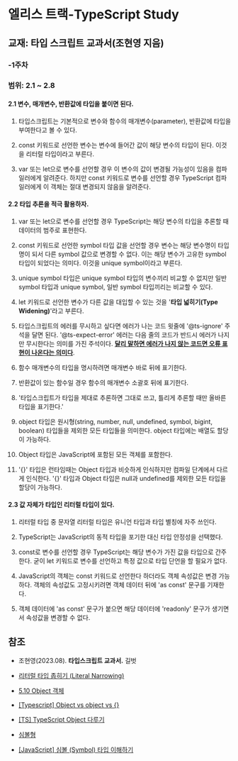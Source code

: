 # 엘리스 트랙-TypeScript Study

## 교재: 타입 스크립트 교과서(조현영 지음)
### -1주차

### 범위: 2.1 ~ 2.8

#### 2.1 변수, 매개변수, 반환값에 타입을 붙이면 된다.

1. 타입스크립트는 기본적으로 변수와 함수의 매개변수(parameter), 반환값에 타입을 부여한다고 볼 수 있다. 

2. const 키워드로 선언한 변수는 변수에 들어간 값이 해당 변수의 타입이 된다. 이것을 리터럴 타입이라고 부른다.

3. var 또는 let으로 변수를 선언할 경우 이 변수의 값이 변경될 가능성이 있음을 컴파일러에게 알려준다. 하지만 const 키워드로 변수를 선언할 경우  TypeScript 컴파일러에게 이 객체는 절대 변경되지 않음을 알려준다.

#### 2.2 타입 추론을 적극 활용하자.

1. var 또는 let으로 변수를 선언할 경우 TypeScript는 해당 변수의 타입을 추론할 때 데이터의 범주로 표현한다.

2. const 키워드로 선언한 symbol 타입 값을 선언할 경우 변수는 해당 변수명이 타입명이 되서 다른 symbol 값으로 변경할 수 없다. 이는 해당 변수가 고유한 symbol 타입이 되었다는 의미다. 이것을 unique symbol이라고 부른다.

3. unique symbol 타입은 unique symbol 타입의 변수끼리 비교할 수 없지만 일반 symbol 타입과 unique symbol, 일반 symbol 타입끼리는 비교할 수 있다.

4. let 키워드로 선언한 변수가 다른 값을 대입할 수 있는 것을 '**타입 넓히기(Type Widening)**'라고 부른다.

5. 타입스크립트의 에러를 무시하고 싶다면 에러가 나는 코드 윗줄에 '@ts-ignore' 주석을 달면 된다. '@ts-expect-error' 에러는 다음 줄의 코드가 반드시 에러가 나지만 무시한다는 의미를 가진 주석이다. <U>**달리 말하면 에러가 나지 않는 코드면 오류 표현이 나온다는 의미다**</U>.

6. 함수 매개변수의 타입을 명시하려면 매개변수 바로 뒤에 표기한다.

7. 반환값이 있는 함수일 경우 함수의 매개변수 소괄호 뒤에 표기한다.

8. '타입스크립트가 타입을 제대로 추론하면 그대로 쓰고, 틀리게 추론할 때만 올바른 타입을 표기한다.'

9. object 타입은 원시형(string, number, null, undefined, symbol, bigint, boolean) 타입들을 제외한 모든 타입들을 의미한다. object 타입에는 배열도 할당이 가능하다.

10. Object 타입은 JavaScript에 포함된 모든 객체를 포함한다.

11. '{}' 타입은 런타임때는 Object 타입과 비슷하게 인식하지만 컴파일 단계에서 다르게 인식한다. '{}' 타입과 Object 타입은 null과 undefined를 제외한 모든 타입을 할당이 가능하다.

#### 2.3 값 자체가 타입인 리터럴 타입이 있다.

1. 리터럴 타입 중 문자열 리터럴 타입은 유니언 타입과 타입 별칭에 자주 쓰인다.

2. TypeScript는 JavaScript의 동적 타입을 포기한 대신 타입 안정성을 선택했다.

3. const로 변수를 선언할 경우 TypeScript는 해당 변수가 가진 값을 타입으로 간주한다. 굳이 let 키워드로 변수를 선언하고 특정 값으로 타입 단언을 할 필요가 없다.

4. JavaScript의 객체는 const 키워드로 선언한다 하더라도 객체 속성값은 변경 가능하다. 객체의 속성값도 고정시키려면 객체 데이터 뒤에 'as const' 문구를 기재한다.

5. 객체 데이터에 'as const' 문구가 붙으면 해당 데이터에 'readonly' 문구가 생기면서 속성값을 변경할 수 없다.

## 참조

- 조현영(2023.08). **타입스크립트 교과서.** 길벗

- [리터럴 타입 좁히기 (Literal Narrowing)](https://typescript-kr.github.io/pages/literal-types.html)

- [5.10 Object 객체](https://poiemaweb.com/js-object)

- [[Typescript] Object vs object vs {}](https://velog.io/@njh7799/typescript-Object-vs-object-vs-)

- [[TS] TypeScript Object 다루기](https://muhly.tistory.com/139)

- [심볼형](https://ko.javascript.info/symbol)

- [[JavaScript] 심볼 (Symbol) 타입 이해하기](https://it-eldorado.tistory.com/149)